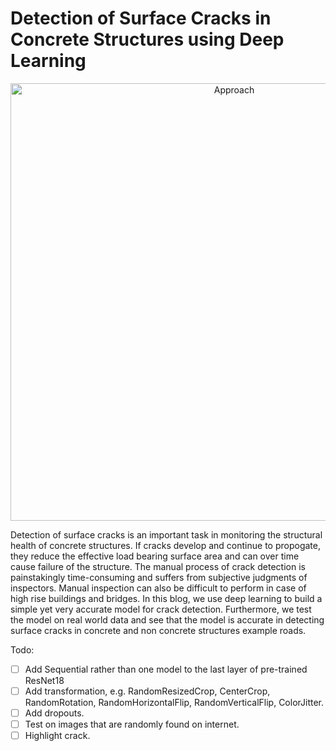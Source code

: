 # Detection of Surface Cracks in Concrete Structures using Deep Learning

<p align="center">
  <img src="https://www.mdpi.com/sensors/sensors-18-03452/article_deploy/html/images/sensors-18-03452-g001.png" alt="Approach" width="700" />
</p>

Detection of surface cracks is an important task in monitoring the structural health of concrete structures. 
If cracks develop and continue to propogate, they reduce the effective load bearing surface area and can over time cause failure of the structure. 
The manual process of crack detection is painstakingly time-consuming and suffers from subjective judgments of inspectors. 
Manual inspection can also be difficult to perform in case of high rise buildings and bridges. In this blog, we use deep learning to build a simple yet very accurate model for crack detection. 
Furthermore, we test the model on real world data and see that the model is accurate in detecting surface cracks in concrete and non concrete structures example roads. 

Todo:
- [ ] Add Sequential rather than one model to the last layer of pre-trained ResNet18
- [ ] Add transformation, e.g. RandomResizedCrop, CenterCrop, RandomRotation, RandomHorizontalFlip, RandomVerticalFlip, ColorJitter.
- [ ] Add dropouts.
- [ ] Test on images that are randomly found on internet.
- [ ] Highlight crack.
